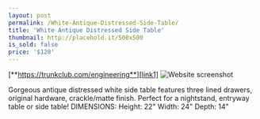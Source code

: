 ```yaml
---
layout: post
permalink: /White-Antique-Distressed-Side-Table/
title: 'White Antique Distressed Side Table'
thumbnail: http://placehold.it/500x500
is_sold: false
price: '$120'
---
```

[**https://trunkclub.com/engineering**][link1]
![Website screenshot][image1]

Gorgeous antique distressed white side table features three lined drawers, original hardware, crackle/matte finish. Perfect for a nightstand, entryway table or side table! DIMENSIONS: Height: 22" Width: 24" Depth: 14" 

<!-- Links -->
[link1]:			https://trunkclub.com/engineering



<!-- Images -->
[image1]: 			/assets/images/trunk-preview.png

